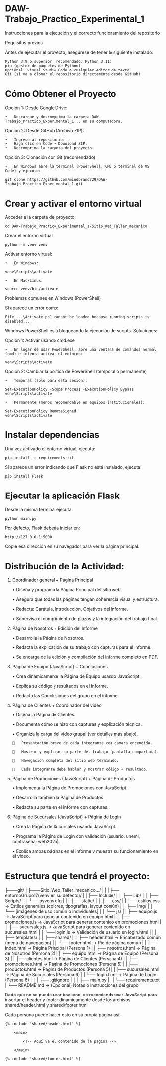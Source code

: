# DAW-Trabajo_Practico_Experimental_1
Instrucciones para la ejecución y el correcto funcionamiento del repositorio

Requisitos previos

Antes de ejecutar el proyecto, asegúrese de tener lo siguiente instalado:

    Python 3.9 o superior (recomendado: Python 3.11)
    pip (gestor de paquetes de Python)
    Opcional: Visual Studio Code o cualquier editor de texto
    Git (si va a clonar el repositorio directamente desde GitHub)

# Cómo Obtener el Proyecto
Opción 1: Desde Google Drive:

    •	Descargue y descomprima la carpeta DAW-Trabajo_Practico_Experimental_1... en su computadora.

Opción 2: Desde GitHub (Archivo ZIP):

    •	Ingrese al repositorio:
    •	Haga clic en Code → Download ZIP.
    •	Descomprima la carpeta del proyecto.

Opción 3: Clonación con Git (recomendado):

    •	En Windows abre la terminal (PowerShell, CMD o terminal de VS Code) y ejecute:

    git clone https://github.com/mindbrand729/DAW-Trabajo_Practico_Experimental_1.git

# Crear y activar el entorno virtual
Acceder a la carpeta del proyecto:

    cd DAW-Trabajo_Practico_Experimental_1/Sitio_Web_Taller_mecanico

Crear el entorno virtual

    python -m venv venv

Activar entorno virtual:

    •	En Windows:

    venv\Scripts\activate
    
    •	En Mac/Linux:

    source venv/bin/activate

Problemas comunes en Windows (PowerShell)

Si aparece un error como:

    File ...\Activate.ps1 cannot be loaded because running scripts is disabled...

Windows PowerShell está bloqueando la ejecución de scripts. Soluciones:

Opción 1: Activar usando cmd.exe

    •	En lugar de usar PowerShell, abre una ventana de comandos normal (cmd) e intenta activar el entorno:

    venv\Scripts\activate

Opción 2: Cambiar la política de PowerShell (temporal o permanente)

    •	Temporal (sólo para esta sesión):
    
    Set-ExecutionPolicy -Scope Process -ExecutionPolicy Bypass
    venv\Scripts\activate

    •	Permanente (menos recomendable en equipos institucionales):

    Set-ExecutionPolicy RemoteSigned
    venv\Scripts\activate

# Instalar dependencias
Una vez activado el entorno virtual, ejecuta:
    
    pip install -r requirements.txt

Si aparece un error indicando que Flask no está instalado, ejecuta:

    pip install Flask

# Ejecutar la aplicación Flask
Desde la misma terminal ejecuta:

    python main.py

Por defecto, Flask debería iniciar en:
    
    http://127.0.0.1:5000

Copie esa dirección en su navegador para ver la página principal.




# Distribución de la Actividad:
1.	Coordinador general + Página Principal

    •	Diseña y programa la Página Principal del sitio web.

    •	Asegura que todas las páginas tengan coherencia visual y estructura.
    
    •	Redacta: Carátula, Introducción, Objetivos del informe.
    
    •	Supervisa el cumplimiento de plazos y la integración del trabajo final.

2.	Página de Nosotros + Edición del Informe

    •	Desarrolla la Página de Nosotros.
    
    •	Redacta la explicación de su trabajo con capturas para el informe.
    
    •	Se encarga de la edición y compilación del informe completo en PDF.

3.	Página de Equipo (JavaScript) + Conclusiones

    •	Crea dinámicamente la Página de Equipo usando JavaScript.
    
    •	Explica su código y resultados en el informe.
    
    •	Redacta las Conclusiones del grupo en el informe.

4.	Página de Clientes + Coordinador del video

    •	Diseña la Página de Clientes.
    
    •	Documenta cómo se hizo con capturas y explicación técnica.
    
    •	Organiza la carga del video grupal (ver detalles más abajo).
    
        	Presentación breve de cada integrante con cámara encendida.
    
        	Mostrar y explicar su parte del trabajo (pantalla compartida).
    
        	Navegación completa del sitio web terminado.
    
        	Cada integrante debe hablar y mostrar código + resultado.

5.	Página de Promociones (JavaScript) + Página de Productos

    •	Implementa la Página de Promociones con JavaScript.
    
    •	Desarrolla también la Página de Productos.
    
    •	Redacta su parte en el informe con capturas.

6.	Página de Sucursales (JavaScript) + Página de Login

    •	Crea la Página de Sucursales usando JavaScript.
    
    •	Programa la Página de Login con validación (usuario: unemi, contraseña: web2025).
    
    •	Explica ambas páginas en el informe y muestra su funcionamiento en el video.

# Estructura que tendrá el proyecto:

├───git/
|
├───Sitio_Web_Taller_mecanico.../
|   |
|   ├── entornoGrupo17(venv en su defecto)/
|   |   ├── Include/
|   │   ├── Lib/
|   │   ├── Scripts/
|   │   └── pyvenv.cfg
|   |
|   ├── static/
|   │   ├── css/
|   |       └── estilos.css            → Estilos generales (colores, tipografías, layout común)
|   │   ├── img/
|   │       └── [imágenes de uso común o individuales]
|   │   └── js/
|   |       ├── equipo.js              → JavaScript para generar contenido en equipo.html
|   │       ├── promociones.js         → JavaScript para generar contenido en promociones.html
|   │       ├── sucursales.js          → JavaScript para generar contenido en sucursales.html
|   │       └── login.js               → Validación de usuario en login.html
|   |
|   ├── templates/
|   │   ├── shared/
|   │       ├── header.html            → Encabezado común (menú de navegación)
|   │       └── footer.html            → Pie de página común
|   |   ├── index.html                 → Página Principal (Persona 1)
|   |   ├── nosotros.html              → Página de Nosotros (Persona 2)
|   |   ├── equipo.html                → Página de Equipo (Persona 3)
|   |   ├── clientes.html              → Página de Clientes (Persona 4)
|   |   ├── promociones.html           → Página de Promociones (Persona 5)
|   |   ├──  productos.html            → Página de Productos (Persona 5)
|   |   ├── sucursales.html            → Página de Sucursales (Persona 6)
|   |   └── login.html                 → Página de Login (Persona 6)
|   │
|   ├── .gitignore
|   │
|   ├── main.py 
|   |
|   └── requirements.txt
|
└── README.md                      → (Opcional) Notas o instrucciones del grupo

Dado que no se puede usar backend, se recomienda usar JavaScript para insertar el header y
footer dinámicamente desde los archivos shared/header.html y shared/footer.html

Cada persona puede hacer esto en su propia página así:

<body>

    {% include 'shared/header.html' %}
        
        <main>

            <!-- Aquí va el contenido de la pagina -->
            
        </main>
        
    {% include 'shared/footer.html' %}

</body>
